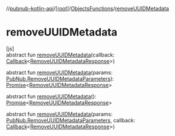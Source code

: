 //[pubnub-kotlin-api](../../../index.md)/[[root]](../index.md)/[ObjectsFunctions](index.md)/[removeUUIDMetadata](remove-u-u-i-d-metadata.md)

# removeUUIDMetadata

[js]\
abstract fun [removeUUIDMetadata](remove-u-u-i-d-metadata.md)(callback: [Callback](../-callback/index.md)&lt;[RemoveUUIDMetadataResponse](../-remove-u-u-i-d-metadata-response/index.md)&gt;)

abstract fun [removeUUIDMetadata](remove-u-u-i-d-metadata.md)(params: [PubNub.RemoveUUIDMetadataParameters](../-pub-nub/-remove-u-u-i-d-metadata-parameters/index.md)): [Promise](https://kotlinlang.org/api/latest/jvm/stdlib/kotlin-stdlib/kotlin.js/-promise/index.html)&lt;[RemoveUUIDMetadataResponse](../-remove-u-u-i-d-metadata-response/index.md)&gt;

abstract fun [removeUUIDMetadata](remove-u-u-i-d-metadata.md)(): [Promise](https://kotlinlang.org/api/latest/jvm/stdlib/kotlin-stdlib/kotlin.js/-promise/index.html)&lt;[RemoveUUIDMetadataResponse](../-remove-u-u-i-d-metadata-response/index.md)&gt;

abstract fun [removeUUIDMetadata](remove-u-u-i-d-metadata.md)(params: [PubNub.RemoveUUIDMetadataParameters](../-pub-nub/-remove-u-u-i-d-metadata-parameters/index.md), callback: [Callback](../-callback/index.md)&lt;[RemoveUUIDMetadataResponse](../-remove-u-u-i-d-metadata-response/index.md)&gt;)
